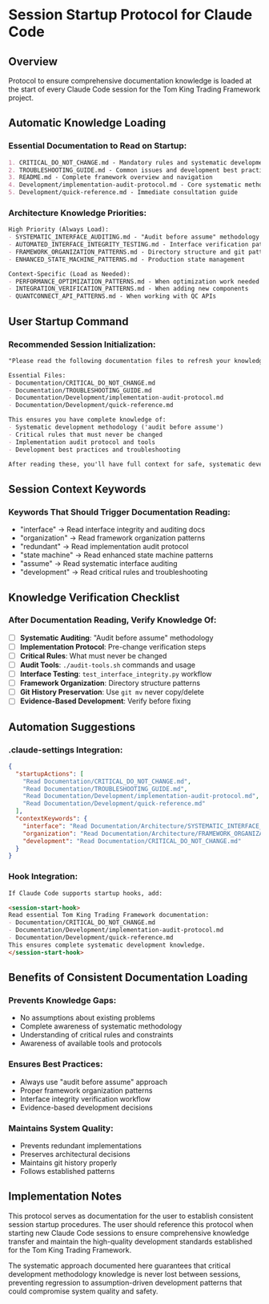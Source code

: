 # Session Startup Protocol for Claude Code

## Overview
Protocol to ensure comprehensive documentation knowledge is loaded at the start of every Claude Code session for the Tom King Trading Framework project.

## Automatic Knowledge Loading

### Essential Documentation to Read on Startup:
```markdown
1. CRITICAL_DO_NOT_CHANGE.md - Mandatory rules and systematic development approach
2. TROUBLESHOOTING_GUIDE.md - Common issues and development best practices  
3. README.md - Complete framework overview and navigation
4. Development/implementation-audit-protocol.md - Core systematic methodology
5. Development/quick-reference.md - Immediate consultation guide
```

### Architecture Knowledge Priorities:
```markdown
High Priority (Always Load):
- SYSTEMATIC_INTERFACE_AUDITING.md - "Audit before assume" methodology
- AUTOMATED_INTERFACE_INTEGRITY_TESTING.md - Interface verification patterns
- FRAMEWORK_ORGANIZATION_PATTERNS.md - Directory structure and git patterns
- ENHANCED_STATE_MACHINE_PATTERNS.md - Production state management

Context-Specific (Load as Needed):
- PERFORMANCE_OPTIMIZATION_PATTERNS.md - When optimization work needed
- INTEGRATION_VERIFICATION_PATTERNS.md - When adding new components
- QUANTCONNECT_API_PATTERNS.md - When working with QC APIs
```

## User Startup Command

### Recommended Session Initialization:
```markdown
"Please read the following documentation files to refresh your knowledge of the Tom King Trading Framework:

Essential Files:
- Documentation/CRITICAL_DO_NOT_CHANGE.md
- Documentation/TROUBLESHOOTING_GUIDE.md  
- Documentation/Development/implementation-audit-protocol.md
- Documentation/Development/quick-reference.md

This ensures you have complete knowledge of:
- Systematic development methodology ('audit before assume')
- Critical rules that must never be changed
- Implementation audit protocol and tools
- Development best practices and troubleshooting

After reading these, you'll have full context for safe, systematic development work."
```

## Session Context Keywords

### Keywords That Should Trigger Documentation Reading:
- "interface" → Read interface integrity and auditing docs
- "organization" → Read framework organization patterns
- "redundant" → Read implementation audit protocol
- "state machine" → Read enhanced state machine patterns  
- "assume" → Read systematic interface auditing
- "development" → Read critical rules and troubleshooting

## Knowledge Verification Checklist

### After Documentation Reading, Verify Knowledge Of:
- [ ] **Systematic Auditing**: "Audit before assume" methodology
- [ ] **Implementation Protocol**: Pre-change verification steps
- [ ] **Critical Rules**: What must never be changed
- [ ] **Audit Tools**: `./audit-tools.sh` commands and usage
- [ ] **Interface Testing**: `test_interface_integrity.py` workflow
- [ ] **Framework Organization**: Directory structure patterns
- [ ] **Git History Preservation**: Use `git mv` never copy/delete
- [ ] **Evidence-Based Development**: Verify before fixing

## Automation Suggestions

### .claude-settings Integration:
```json
{
  "startupActions": [
    "Read Documentation/CRITICAL_DO_NOT_CHANGE.md",
    "Read Documentation/TROUBLESHOOTING_GUIDE.md", 
    "Read Documentation/Development/implementation-audit-protocol.md",
    "Read Documentation/Development/quick-reference.md"
  ],
  "contextKeywords": {
    "interface": "Read Documentation/Architecture/SYSTEMATIC_INTERFACE_AUDITING.md",
    "organization": "Read Documentation/Architecture/FRAMEWORK_ORGANIZATION_PATTERNS.md",
    "development": "Read Documentation/CRITICAL_DO_NOT_CHANGE.md"
  }
}
```

### Hook Integration:
```markdown
If Claude Code supports startup hooks, add:

<session-start-hook>
Read essential Tom King Trading Framework documentation:
- Documentation/CRITICAL_DO_NOT_CHANGE.md  
- Documentation/Development/implementation-audit-protocol.md
- Documentation/Development/quick-reference.md
This ensures complete systematic development knowledge.
</session-start-hook>
```

## Benefits of Consistent Documentation Loading

### Prevents Knowledge Gaps:
- No assumptions about existing problems
- Complete awareness of systematic methodology
- Understanding of critical rules and constraints
- Awareness of available tools and protocols

### Ensures Best Practices:
- Always use "audit before assume" approach
- Proper framework organization patterns
- Interface integrity verification workflow
- Evidence-based development decisions

### Maintains System Quality:
- Prevents redundant implementations
- Preserves architectural decisions
- Maintains git history properly
- Follows established patterns

## Implementation Notes

This protocol serves as documentation for the user to establish consistent session startup procedures. The user should reference this protocol when starting new Claude Code sessions to ensure comprehensive knowledge transfer and maintain the high-quality development standards established for the Tom King Trading Framework.

The systematic approach documented here guarantees that critical development methodology knowledge is never lost between sessions, preventing regression to assumption-driven development patterns that could compromise system quality and safety.